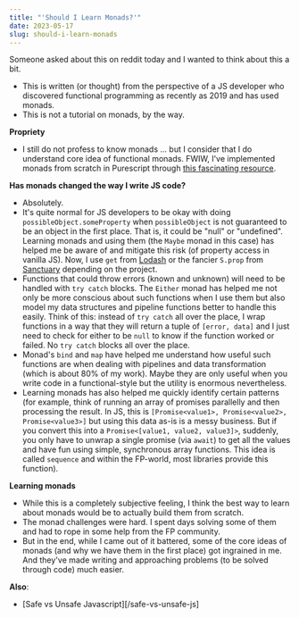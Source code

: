 ```yaml
---
title: "'Should I Learn Monads?'"
date: 2023-05-17
slug: should-i-learn-monads
---
```


Someone asked about this on reddit today and I wanted to think about this a bit.

- This is written (or thought) from the perspective of a JS developer who
  discovered functional programming as recently as 2019 and has used monads.
- This is not a tutorial on monads, by the way.

**Propriety**

- I still do not profess to know monads ... but I consider that I do understand
  core idea of functional monads. FWIW, I've implemented monads from scratch in
  Purescript through [this fascinating resource][monad-challenges].

**Has monads changed the way I write JS code?**

- Absolutely.
- It's quite normal for JS developers to be okay with doing
  `possibleObject.someProperty` when `possibleObject` is not guaranteed to be an
  object in the first place. That is, it could be "null" or "undefined".
  Learning monads and using them (the `Maybe` monad in this case) has helped me
  be aware of and mitigate this risk (of property access in vanilla JS). Now, I
  use `get` from [Lodash](https://lodash.com) or the fancier `S.prop` from
  [Sanctuary](https://sanctuary.js.org/) depending on the project.
- Functions that could throw errors (known and unknown) will need to be handled
  with `try catch` blocks. The `Either` monad has helped me not only be more
  conscious about such functions when I use them but also model my data
  structures and pipeline functions better to handle this easily. Think of this:
  instead of `try catch` all over the place, I wrap functions in a way that they
  will return a tuple of `[error, data]` and I just need to check for either to
  be `null` to know if the function worked or failed. No `try catch` blocks all
  over the place.
- Monad's `bind` and `map` have helped me understand how useful such functions
  are when dealing with pipelines and data transformation (which is about 80% of
  my work). Maybe they are only useful when you write code in a functional-style
  but the utility is enormous nevertheless.
- Learning monads has also helped me quickly identify certain patterns (for
  example, think of running an array of promises parallelly and then processing
  the result. In JS, this is
  `[Promise<value1>, Promise<value2>, Promise<value3>]` but using this data
  as-is is a messy business. But if you convert this into a
  `Promise<[value1, value2, value3]>`, suddenly, you only have to unwrap a
  single promise (via `await`) to get all the values and have fun using simple,
  synchronous array functions. This idea is called `sequence` and within the
  FP-world, most libraries provide this function).

**Learning monads**

- While this is a completely subjective feeling, I think the best way to learn
  about monads would be to actually build them from scratch.
- The monad challenges were hard. I spent days solving some of them and had to
  rope in some help from the FP community.
- But in the end, while I came out of it battered, some of the core ideas of
  monads (and why we have them in the first place) got ingrained in me. And
  they've made writing and approaching problems (to be solved through code) much
  easier.

**Also**:

- [Safe vs Unsafe Javascript][/safe-vs-unsafe-js]

[monad-challenges]: https://blog.curlyfri.es/monad-challenges-purescript/
